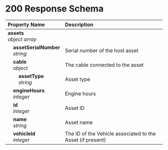 # 200 Response Schema
| Property Name | Description |
| :------------ | :---------- |
| **assets**<br/>_object array_ |  |
| **&nbsp;&nbsp;&nbsp;&nbsp;assetSerialNumber**<br/>_&nbsp;&nbsp;&nbsp;&nbsp;string_ | Serial number of the host asset |
| **&nbsp;&nbsp;&nbsp;&nbsp;cable**<br/>_&nbsp;&nbsp;&nbsp;&nbsp;object_ | The cable connected to the asset |
| **&nbsp;&nbsp;&nbsp;&nbsp;&nbsp;&nbsp;&nbsp;&nbsp;assetType**<br/>_&nbsp;&nbsp;&nbsp;&nbsp;&nbsp;&nbsp;&nbsp;&nbsp;string_ | Asset type |
| **&nbsp;&nbsp;&nbsp;&nbsp;engineHours**<br/>_&nbsp;&nbsp;&nbsp;&nbsp;integer_ | Engine hours |
| **&nbsp;&nbsp;&nbsp;&nbsp;id**<br/>_&nbsp;&nbsp;&nbsp;&nbsp;integer_ | Asset ID |
| **&nbsp;&nbsp;&nbsp;&nbsp;name**<br/>_&nbsp;&nbsp;&nbsp;&nbsp;string_ | Asset name |
| **&nbsp;&nbsp;&nbsp;&nbsp;vehicleId**<br/>_&nbsp;&nbsp;&nbsp;&nbsp;integer_ | The ID of the Vehicle associated to the Asset (if present) |
